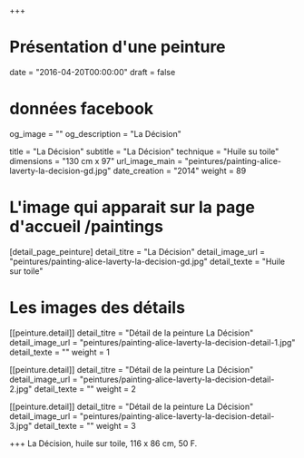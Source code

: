 +++
# Présentation d'une peinture
date = "2016-04-20T00:00:00"
draft = false

# données facebook
og_image = ""
og_description = "La Décision"

title = "La Décision"
subtitle = "La Décision"
technique = "Huile su toile"
dimensions = "130 cm x 97"
url_image_main = "peintures/painting-alice-laverty-la-decision-gd.jpg"
date_creation = "2014"
weight = 89

# L'image qui apparait sur la page d'accueil /paintings
[detail_page_peinture]
detail_titre = "La Décision"
detail_image_url = "peintures/painting-alice-laverty-la-decision-gd.jpg"
detail_texte = "Huile sur toile"

# Les images des détails
[[peinture.detail]]
detail_titre = "Détail de la peinture La Décision"
detail_image_url = "peintures/painting-alice-laverty-la-decision-detail-1.jpg"
detail_texte = ""
weight = 1

[[peinture.detail]]
detail_titre = "Détail de la peinture La Décision"
detail_image_url = "peintures/painting-alice-laverty-la-decision-detail-2.jpg"
detail_texte = ""
weight = 2

[[peinture.detail]]
detail_titre = "Détail de la peinture La Décision"
detail_image_url = "peintures/painting-alice-laverty-la-decision-detail-3.jpg"
detail_texte = ""
weight = 3

+++
La Décision, huile sur toile, 116 x 86 cm, 50 F.
